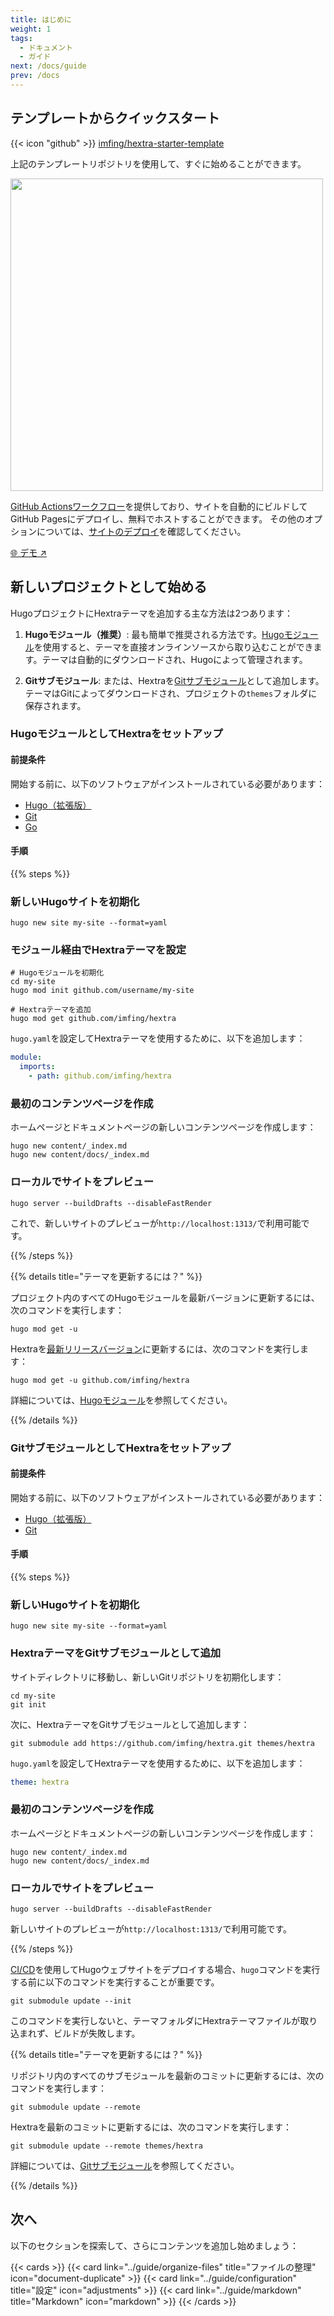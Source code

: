 ```yaml
---
title: はじめに
weight: 1
tags:
  - ドキュメント
  - ガイド
next: /docs/guide
prev: /docs
---
```


## テンプレートからクイックスタート

{{< icon "github" >}}&nbsp;[imfing/hextra-starter-template](https://github.com/imfing/hextra-starter-template)

上記のテンプレートリポジトリを使用して、すぐに始めることができます。

<img src="https://docs.github.com/assets/cb-77734/mw-1440/images/help/repository/use-this-template-button.webp" width="500">

[GitHub Actionsワークフロー](https://docs.github.com/ja/pages/getting-started-with-github-pages/configuring-a-publishing-source-for-your-github-pages-site#publishing-with-a-custom-github-actions-workflow)を提供しており、サイトを自動的にビルドしてGitHub Pagesにデプロイし、無料でホストすることができます。
その他のオプションについては、[サイトのデプロイ](../guide/deploy-site)を確認してください。

[🌐 デモ ↗](https://imfing.github.io/hextra-starter-template/)

## 新しいプロジェクトとして始める

HugoプロジェクトにHextraテーマを追加する主な方法は2つあります：

1. **Hugoモジュール（推奨）**: 最も簡単で推奨される方法です。[Hugoモジュール](https://gohugo.io/hugo-modules/)を使用すると、テーマを直接オンラインソースから取り込むことができます。テーマは自動的にダウンロードされ、Hugoによって管理されます。

2. **Gitサブモジュール**: または、Hextraを[Gitサブモジュール](https://git-scm.com/book/ja/v2/Git-%E3%83%84%E3%83%BC%E3%83%AB-%E3%82%B5%E3%83%96%E3%83%A2%E3%82%B8%E3%83%A5%E3%83%BC%E3%83%AB)として追加します。テーマはGitによってダウンロードされ、プロジェクトの`themes`フォルダに保存されます。

### HugoモジュールとしてHextraをセットアップ

#### 前提条件

開始する前に、以下のソフトウェアがインストールされている必要があります：

- [Hugo（拡張版）](https://gohugo.io/installation/)
- [Git](https://git-scm.com/)
- [Go](https://go.dev/)

#### 手順

{{% steps %}}

### 新しいHugoサイトを初期化

```shell
hugo new site my-site --format=yaml
```

### モジュール経由でHextraテーマを設定

```shell
# Hugoモジュールを初期化
cd my-site
hugo mod init github.com/username/my-site

# Hextraテーマを追加
hugo mod get github.com/imfing/hextra
```

`hugo.yaml`を設定してHextraテーマを使用するために、以下を追加します：

```yaml
module:
  imports:
    - path: github.com/imfing/hextra
```

### 最初のコンテンツページを作成

ホームページとドキュメントページの新しいコンテンツページを作成します：

```shell
hugo new content/_index.md
hugo new content/docs/_index.md
```

### ローカルでサイトをプレビュー

```shell
hugo server --buildDrafts --disableFastRender
```

これで、新しいサイトのプレビューが`http://localhost:1313/`で利用可能です。

{{% /steps %}}


{{% details title="テーマを更新するには？" %}}

プロジェクト内のすべてのHugoモジュールを最新バージョンに更新するには、次のコマンドを実行します：

```shell
hugo mod get -u
```

Hextraを[最新リリースバージョン](https://github.com/imfing/hextra/releases)に更新するには、次のコマンドを実行します：

```shell
hugo mod get -u github.com/imfing/hextra
```

詳細については、[Hugoモジュール](https://gohugo.io/hugo-modules/use-modules/#update-all-modules)を参照してください。

{{% /details %}}

### GitサブモジュールとしてHextraをセットアップ

#### 前提条件

開始する前に、以下のソフトウェアがインストールされている必要があります：

- [Hugo（拡張版）](https://gohugo.io/installation/)
- [Git](https://git-scm.com/)

#### 手順

{{% steps %}}

### 新しいHugoサイトを初期化

```shell
hugo new site my-site --format=yaml
```

### HextraテーマをGitサブモジュールとして追加

サイトディレクトリに移動し、新しいGitリポジトリを初期化します：

```shell
cd my-site
git init
```

次に、HextraテーマをGitサブモジュールとして追加します：

```shell
git submodule add https://github.com/imfing/hextra.git themes/hextra
```

`hugo.yaml`を設定してHextraテーマを使用するために、以下を追加します：

```yaml
theme: hextra
```

### 最初のコンテンツページを作成

ホームページとドキュメントページの新しいコンテンツページを作成します：

```shell
hugo new content/_index.md
hugo new content/docs/_index.md
```

### ローカルでサイトをプレビュー

```shell
hugo server --buildDrafts --disableFastRender
```

新しいサイトのプレビューが`http://localhost:1313/`で利用可能です。

{{% /steps %}}


[CI/CD](https://ja.wikipedia.org/wiki/CI/CD)を使用してHugoウェブサイトをデプロイする場合、`hugo`コマンドを実行する前に以下のコマンドを実行することが重要です。

```shell
git submodule update --init
```

このコマンドを実行しないと、テーマフォルダにHextraテーマファイルが取り込まれず、ビルドが失敗します。


{{% details title="テーマを更新するには？" %}}

リポジトリ内のすべてのサブモジュールを最新のコミットに更新するには、次のコマンドを実行します：

```shell
git submodule update --remote
```

Hextraを最新のコミットに更新するには、次のコマンドを実行します：

```shell
git submodule update --remote themes/hextra
```

詳細については、[Gitサブモジュール](https://git-scm.com/book/ja/v2/Git-%E3%83%84%E3%83%BC%E3%83%AB-%E3%82%B5%E3%83%96%E3%83%A2%E3%82%B8%E3%83%A5%E3%83%BC%E3%83%AB)を参照してください。

{{% /details %}}

## 次へ

以下のセクションを探索して、さらにコンテンツを追加し始めましょう：

{{< cards >}}
  {{< card link="../guide/organize-files" title="ファイルの整理" icon="document-duplicate" >}}
  {{< card link="../guide/configuration" title="設定" icon="adjustments" >}}
  {{< card link="../guide/markdown" title="Markdown" icon="markdown" >}}
{{< /cards >}}